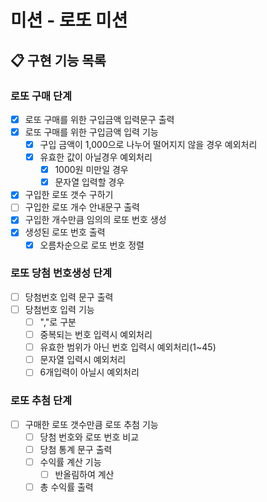 # 미션 - 로또 미션

## 📋 구현 기능 목록

### 로또 구매 단계

- [x] 로또 구매를 위한 구입금액 입력문구 출력
- [x] 로또 구매를 위한 구입금액 입력 기능
    - [x] 구입 금액이 1,000으로 나누어 떨어지지 않을 경우 예외처리
    - [x] 유효한 값이 아닐경우 예외처리
        - [x] 1000원 미만일 경우
        - [x] 문자열 입력할 경우
- [x] 구입한 로또 갯수 구하기
- [ ] 구입한 로또 개수 안내문구 출력
- [x] 구입한 개수만큼 임의의 로또 번호 생성
- [x] 생성된 로또 번호 출력
    - [x] 오름차순으로 로또 번호 정렬

### 로또 당첨 번호생성 단계

- [ ] 당첨번호 입력 문구 출력
- [ ] 당첨번호 입력 기능
    - [ ] ","로 구분
    - [ ] 중복되는 번호 입력시 예외처리
    - [ ] 유효한 범위가 아닌 번호 입력시 예외처리(1~45)
    - [ ] 문자열 입력시 예외처리
    - [ ] 6개입력이 아닐시 예외처리

### 로또 추첨 단계

-[ ] 구매한 로또 갯수만큼 로또 추첨 기능
    - [ ] 당첨 번호와 로또 번호 비교
    - [ ] 당첨 통계 문구 출력
    - [ ] 수익률 계산 기능
        - [ ] 반올림하여 계산
    - [ ] 총 수익률 출력 
